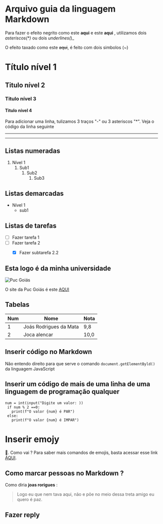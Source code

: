 # Arquivo guia da linguagem Markdown

Para fazer o efeito negrito como este **aqui** e este __aqui__ , utilizamos dois _asteriscos(*)_ ou dois _underlines(_)_

O efeito taxado como este ~~aqui~~, é feito com dois simbolos (~) 


# Título nível 1

## Titulo nível 2

### Titulo nível 3

#### Titulo nível 4

Para adicionar uma linha, tulizamos 3 traços "-" ou 3 asteriscos "*". Veja o código da linha seguinte
***
---

## Listas numeradas

1. Nível 1
   1. Sub1
      1. Sub2
         1. Sub3


## Listas demarcadas

* Nível 1
   * sub1

## Listas de tarefas

- [ ] Fazer tarefa 1
- [ ] Fazer tarefa 2
   - [x] Fazer subtarefa 2.2


## Esta logo é da minha universidade
![Puc Goiás](https://user-images.githubusercontent.com/87877370/127545662-3f222f6c-0dd7-41a5-a28c-2d61288700fb.png)

O site da Puc Goiás é este [AQUI](https://www.pucgoias.edu.br/)


## Tabelas

Num | Nome | Nota
---|---|---
1 | Joás Rodrigues da Mata | 9,8
2 | Joca alencar | 10,0

## Inserir código no Markdown

Não entendo direito para que serve o comando `document.getElementByld()` da linguagem JavaScript


## Inserir um código de mais de uma linha de uma linguagem de programação qualquer

```
num = int(input("Digite um valor: ))
 if num % 2 ==0:
   print(f"O valor {num} é PAR")
 else:
   print(f"O valor {num} é IMPAR")
```

# Inserir emojy

🖖. Como vai ?
Para saber mais comandos de emojis, basta acessar esse link [AQUI](https://github.com/ikatyang/emoji-cheat-sheet).

## Como marcar pessoas no Markdown ?

Como diria **joas rorigues** :

> Logo eu que nem tava aqui,
> não e põe no meio dessa treta amigo
> eu quero é paz.


## Fazer reply

